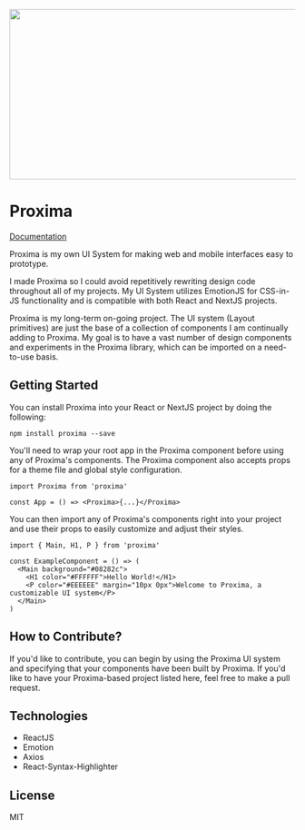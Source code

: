 <p align="center">
  <img width="800" height="300" src="https://storage.googleapis.com/virgil-f3dca.appspot.com/proximasocial2.png">
</p>

# Proxima 

[Documentation](#)

Proxima is my own UI System for making web and mobile interfaces easy to prototype. 

I made Proxima so I could avoid repetitively rewriting design code throughout all of my projects. My UI System utilizes EmotionJS for CSS-in-JS functionality and is compatible with both React and NextJS projects. 

Proxima is my long-term on-going project. The UI system (Layout primitives) are just the base of a collection of components I am continually adding to Proxima. My goal is to have a vast number of design components and experiments in the Proxima library, which can be imported on a need-to-use basis. 


## Getting Started
You can install Proxima into your React or NextJS project by doing the following:
```
npm install proxima --save
```

You'll need to wrap your root app in the Proxima component before using any of Proxima's components. The Proxima component also accepts props for a theme file and global style configuration.

```
import Proxima from 'proxima'

const App = () => <Proxima>{...}</Proxima>
```

You can then import any of Proxima's components right into your project and use their props to easily customize and adjust their styles.
```
import { Main, H1, P } from 'proxima'

const ExampleComponent = () => (
  <Main background="#08282c">
    <H1 color="#FFFFFF">Hello World!</H1>
    <P color="#EEEEEE" margin="10px 0px">Welcome to Proxima, a customizable UI system</P>
  </Main>
)
```

## How to Contribute?
If you'd like to contribute, you can begin by using the Proxima UI system and specifying that your components have been built by Proxima. If you'd like to have your Proxima-based project listed here, feel free to make a pull request. 

## Technologies
* ReactJS
* Emotion
* Axios
* React-Syntax-Highlighter

## License
MIT